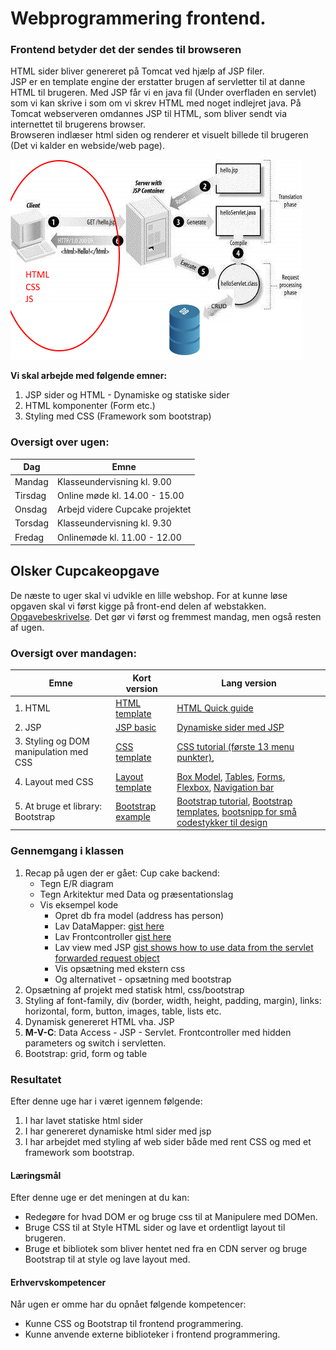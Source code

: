 # Webprogrammering frontend.

### Frontend betyder det der sendes til browseren

HTML sider bliver genereret på Tomcat ved hjælp af JSP filer.   
JSP er en template engine der erstatter brugen af servletter til at danne HTML til brugeren. Med JSP får vi en java fil (Under overfladen en servlet) som vi kan skrive i som om vi skrev HTML med noget indlejret java. På Tomcat webserveren omdannes JSP til HTML, som  bliver sendt via internettet til brugerens browser.  
Browseren indlæser html siden og renderer et visuelt billede til brugeren (Det vi kalder en webside/web page).

![](img/jspcycle.png)

**Vi skal arbejde med følgende emner:**

1. JSP sider og HTML - Dynamiske og statiske sider
2. HTML komponenter (Form etc.)
3. Styling med CSS (Framework som bootstrap)


### Oversigt over ugen:  

| Dag     | Emne                                  |
| ------- | ------------------------------------- |
| Mandag  | Klasseundervisning kl. 9.00           |
| Tirsdag | Online møde kl. 14.00 - 15.00         |
| Onsdag  | Arbejd videre Cupcake projektet |
| Torsdag | Klasseundervisning kl. 9.30                |
| Fredag  | Onlinemøde kl. 11.00 - 12.00 |



## Olsker Cupcakeopgave
De næste to uger skal vi udvikle en lille webshop. For at kunne løse opgaven skal vi først kigge på front-end delen af webstakken.
[Opgavebeskrivelse](cupcake/cupcake.md). Det gør vi først og fremmest mandag, men også resten af ugen.

### Oversigt over mandagen:  

| Emne    |Kort version| Lang version   |
| ----------------- | ------------ | -------- |
| 1. HTML |[HTML template](sub/htmltemplate.md)| [HTML Quick guide](https://www.nobledesktop.com/html-quick-guide)  |  
| 2. JSP |[JSP basic](sub/jsp.md)| [Dynamiske sider med JSP](https://www.tutorialspoint.com/jsp/index.htm) |
| 3. Styling og DOM manipulation med CSS |[CSS template](sub/css.md)| [CSS tutorial (første 13 menu punkter)](https://www.w3schools.com/css/css_intro.asp), |
| 4. Layout med CSS  |[Layout template](sub/layout.md)| [Box Model](https://www.w3schools.com/css/css_boxmodel.asp), [Tables](https://www.w3schools.com/css/css_table.asp), [Forms](https://www.w3schools.com/css/css_form.asp), [Flexbox](https://www.w3schools.com/css/css3_flexbox.asp), [Navigation bar](https://www.w3schools.com/css/css_navbar.asp) |
| 5. At bruge et library: Bootstrap |[Bootstrap example](sub/bootstrap.md)| [Bootstrap tutorial](https://www.w3schools.com/bootstrap/), [Bootstrap templates](https://startbootstrap.com/template-categories/all/), [bootsnipp for små codestykker til design](https://bootsnipp.com/) |




### Gennemgang i klassen

1. Recap på ugen der er gået: Cup cake backend: 
    - Tegn E/R diagram
    - Tegn Arkitektur med Data og præsentationslag
    - Vis eksempel kode
      - Opret db fra model (address has person)
      - Lav DataMapper: [gist here](https://gist.github.com/Thomas-Hartmann/e477109c76ce9ec7e2aeb0b3c4a1bf75)
      - Lav Frontcontroller [gist here](https://gist.github.com/Thomas-Hartmann/f18615edd8e7c7c685921e7217680f8c)
      - Lav view med JSP [gist shows how to use data from the servlet forwarded request object](https://gist.github.com/Thomas-Hartmann/f18615edd8e7c7c685921e7217680f8c)
      - Vis opsætning med ekstern css
      - Og alternativet - opsætning med bootstrap
2. Opsætning af projekt med statisk html, css/bootstrap
3. Styling af font-family, div (border, width, height, padding, margin), links: horizontal, form, button, images, table, lists etc.
4. Dynamisk genereret HTML vha. JSP
5. **M-V-C**: Data Access - JSP - Servlet. Frontcontroller med hidden parameters og switch i servletten.
6. Bootstrap: grid, form og table


### Resultatet

Efter denne uge har i været igennem følgende:

1. I har lavet statiske html sider
2. I har genereret dynamiske html sider med jsp
3. I har arbejdet med styling af web sider både med rent CSS og med et framework som bootstrap. 


#### Læringsmål

Efter denne uge er det meningen at du kan:
- Redegøre for hvad DOM er og bruge css til at Manipulere med DOMen. 
- Bruge CSS til at Style HTML sider og lave et ordentligt layout til brugeren.
- Bruge et bibliotek som bliver hentet ned fra en CDN server og bruge Bootstrap til at style og lave layout med.

#### Erhvervskompetencer

Når ugen er omme har du opnået følgende kompetencer:

- Kunne CSS og Bootstrap til frontend programmering.
- Kunne anvende externe biblioteker i frontend programmering.


 